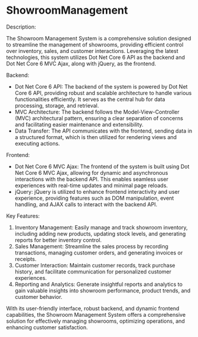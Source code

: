 # ShowroomManagement

Description:

The Showroom Management System is a comprehensive solution designed to streamline the management of showrooms, providing efficient control over inventory, sales, and customer interactions. Leveraging the latest technologies, this system utilizes Dot Net Core 6 API as the backend and Dot Net Core 6 MVC Ajax, along with jQuery, as the frontend.

Backend:
- Dot Net Core 6 API: The backend of the system is powered by Dot Net Core 6 API, providing robust and scalable architecture to handle various functionalities efficiently. It serves as the central hub for data processing, storage, and retrieval.
- MVC Architecture: The backend follows the Model-View-Controller (MVC) architectural pattern, ensuring a clear separation of concerns and facilitating easier maintenance and extensibility.
- Data Transfer: The API communicates with the frontend, sending data in a structured format, which is then utilized for rendering views and executing actions.

Frontend:
- Dot Net Core 6 MVC Ajax: The frontend of the system is built using Dot Net Core 6 MVC Ajax, allowing for dynamic and asynchronous interactions with the backend API. This enables seamless user experiences with real-time updates and minimal page reloads.
- jQuery: jQuery is utilized to enhance frontend interactivity and user experience, providing features such as DOM manipulation, event handling, and AJAX calls to interact with the backend API.

Key Features:
1. Inventory Management: Easily manage and track showroom inventory, including adding new products, updating stock levels, and generating reports for better inventory control.
2. Sales Management: Streamline the sales process by recording transactions, managing customer orders, and generating invoices or receipts.
3. Customer Interaction: Maintain customer records, track purchase history, and facilitate communication for personalized customer experiences.
4. Reporting and Analytics: Generate insightful reports and analytics to gain valuable insights into showroom performance, product trends, and customer behavior.

With its user-friendly interface, robust backend, and dynamic frontend capabilities, the Showroom Management System offers a comprehensive solution for effectively managing showrooms, optimizing operations, and enhancing customer satisfaction.
